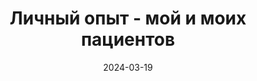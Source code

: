 ---
title: "Личный опыт - мой и моих пациентов"
description: Можно ли вылечиться от трихотилломании? В этой категории вы найдете статьи, посвященные личному опыту борьбы с ТТМ и истории излечения от трихотилломании.
layout: category
category_name: "Личный опыт"
date: 2024-03-19
permalink: "/categories/experience.html"
image:
    url: /assets/img/taylor-hernandez-NK-N6coeI5Y-unsplash-1.jpg
---